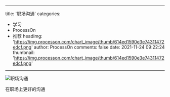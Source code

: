 
---
title: '职场沟通'
categories: 
 - 学习
 - ProcessOn
 - 推荐
headimg: 'https://img.processon.com/chart_image/thumb/614ed1590e3e74311472edcf.png'
author: ProcessOn
comments: false
date: 2021-11-24 09:22:24
thumbnail: 'https://img.processon.com/chart_image/thumb/614ed1590e3e74311472edcf.png'
---

<div>   
<img class="thumb" alt="职场沟通" src="https://img.processon.com/chart_image/thumb/614ed1590e3e74311472edcf.png" referrerpolicy="no-referrer">
<p>在职场上更好的沟通</p>  
</div>
            